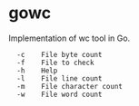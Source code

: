 # gowc

Implementation of wc tool in Go.

```
  -c    File byte count
  -f    File to check
  -h    Help
  -l    File line count
  -m    File character count
  -w    File word count
```
